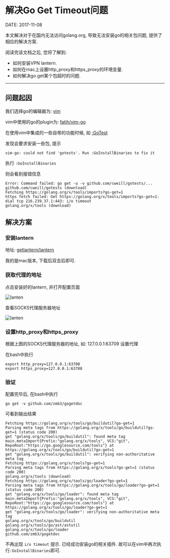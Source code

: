 解决Go Get Timeout问题
=====================

DATE: 2017-11-08

本文解决对于在国内无法访问golang.org, 导致无法安装go的相关包问题, 提供了相应的解决方案.

阅读完该文档之后, 您将了解到:

* 如何安装VPN lantern.
* 如何在mac上设置http_proxy和https_proxy的环境变量.
* 如何解决go get某个包超时的问题.

--------------------------------------------------------------------------------

问题起因
--------
我们选择go的编辑器为: [vim](http://www.vim.org/)

vim中使用的go的plugin为: [fatih/vim-go](https://github.com/fatih/vim-go)

在使用vim中集成的一些自带的功能时候, 如 [:GoTest](https://github.com/fatih/vim-go/blob/master/doc/vim-go.txt#L368)

发现会要求安装一些包, 提示

```shell
vim-go: could not find 'gotests'. Run :GoInstallBinaries to fix it
```

执行 `:GoInstallBinaries`

则会看到报错信息

```shell
Error: Command failed: go get -u -v github.com/cweill/gotests/...
github.com/cweill/gotests (download)
Fetching https://golang.org/x/tools/imports?go-get=1
https fetch failed: Get https://golang.org/x/tools/imports?go-get=1: dial tcp 216.239.37.1:443: i/o timeout
golang.org/x/tools (download)
```

解决方案
-------
### 安装lantern

地址: [getlantern/lantern](https://github.com/getlantern/lantern)

我的是mac版本, 下载后双击后即可.

### 获取代理的地址
点击安装好的lantern, 并打开配置页面

![lanten](images/lanten.png)


查看SOCKS代理服务器地址

![lanten](images/lantern_config.png)

### 设置http_proxy和https_proxy
根据上图的SOCKS代理服务器的地址, 如: 127.0.0.1:63709
设置代理

在bash中执行

```shell
export http_proxy=127.0.0.1:63708
export https_proxy=127.0.0.1:63708
```

### 验证
配置完毕后, 在bash中执行

```shell
go get -v github.com/zmb3/gogetdoc
```

可看到输出结果

```shell
Fetching https://golang.org/x/tools/go/buildutil?go-get=1
Parsing meta tags from https://golang.org/x/tools/go/buildutil?go-get=1 (status code 200)
get "golang.org/x/tools/go/buildutil": found meta tag main.metaImport{Prefix:"golang.org/x/tools", VCS:"git", RepoRoot:"https://go.googlesource.com/tools"} at https://golang.org/x/tools/go/buildutil?go-get=1
get "golang.org/x/tools/go/buildutil": verifying non-authoritative meta tag
Fetching https://golang.org/x/tools?go-get=1
Parsing meta tags from https://golang.org/x/tools?go-get=1 (status code 200)
golang.org/x/tools (download)
Fetching https://golang.org/x/tools/go/loader?go-get=1
Parsing meta tags from https://golang.org/x/tools/go/loader?go-get=1 (status code 200)
get "golang.org/x/tools/go/loader": found meta tag main.metaImport{Prefix:"golang.org/x/tools", VCS:"git", RepoRoot:"https://go.googlesource.com/tools"} at https://golang.org/x/tools/go/loader?go-get=1
get "golang.org/x/tools/go/loader": verifying non-authoritative meta tag
golang.org/x/tools/go/buildutil
golang.org/x/tools/go/ast/astutil
golang.org/x/tools/go/loader
github.com/zmb3/gogetdoc
```

不再出现 `i/o timeout` 提示. 已经成功安装go的相关插件. 故可以在vim中再次执行`:GoInstallBinaries`即可.
